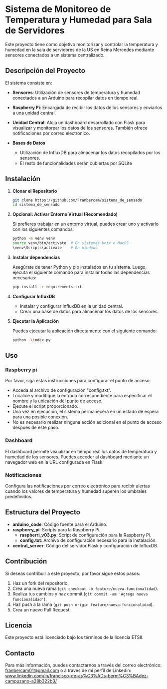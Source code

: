 # Sistema de Monitoreo de Temperatura y Humedad para Sala de Servidores

Este proyecto tiene como objetivo monitorizar y controlar la temperatura y humedad en la sala de servidores de la US en Reina Mercedes mediante sensores conectados a un sistema centralizado.

## Descripción del Proyecto

El sistema consiste en:

- **Sensores**: Utilización de sensores de temperatura y humedad conectados a un Arduino para recopilar datos en tiempo real.
  
- **Raspberry Pi**: Encargada de recibir los datos de los sensores y enviarlos a una unidad central.

- **Unidad Central**: Aloja un dashboard desarrollado con Flask para visualizar y monitorear los datos de los sensores. También ofrece notificaciones por correo electrónico.

- **Bases de Datos**
   - Utilización de InfluxDB para almacenar los datos recopilados por los sensores.
   - El resto de funcionalidades serán cubiertas por SQLite

## Instalación

1. **Clonar el Repositorio**

   ```bash
   git clone https://github.com/Franbercam/sistema_de_sensado
   cd sistema_de_sensado

2. **Opcional: Activar Entorno Virtual (Recomendado)**

   Si prefieres trabajar en un entorno virtual, puedes crear uno y activarlo con los siguientes comandos:

   ```bash
   python -m venv venv
   source venv/bin/activate  # En sistemas Unix o MacOS
   \venv\Scripts\activate    # En Windows

3. **Instalar dependencias**

   Asegúrate de tener Python y pip instalados en tu sistema. Luego, ejecuta el siguiente comando para instalar todas las dependencias necesarias:

   ```bash
   pip install -r requirements.txt

4. **Configurar InfluxDB**

   - Instalar y configurar InfluxDB en la unidad central.
   - Crear una base de datos para almacenar los datos de los sensores.


5. **Ejecutar la Aplicación**

   Puedes ejecutar la aplicación directamente con el siguiente comando:

   ```bash
   python .\index.py 

## Uso

### Raspberry pi

Por favor, siga estas instrucciones para configurar el punto de acceso:

   - Acceda al archivo de configuración "config.txt".
   - Localice y modifique la entrada correspondiente para especificar el nombre y la ubicación del punto de acceso.
   - Ejecute el script proporcionado.
   - Una vez en ejecución, el sistema permanecerá en un estado de espera para una posible conexión.
   - No es necesario realizar ninguna acción adicional en el punto de acceso después de este paso.

### Dashboard

El dashboard permite visualizar en tiempo real los datos de temperatura y humedad de los sensores. Puedes acceder al dashboard mediante un navegador web en la URL configurada en Flask.

### Notificaciones

Configura las notificaciones por correo electrónico para recibir alertas cuando los valores de temperatura y humedad superen los umbrales predefinidos.

## Estructura del Proyecto

- **arduino_code**: Código fuente para el Arduino.
- **raspberry_pi**: Scripts para la Raspberry Pi.
   - **raspberri_v03.py**: Script de configuración para la Raspberry Pi.
   - **config.txt**: Archivo de configuración necesario para la instalación.
- **central_server**: Código del servidor Flask y configuración de InfluxDB.

## Contribución

Si deseas contribuir a este proyecto, por favor sigue estos pasos:

1. Haz un fork del repositorio.
2. Crea una nueva rama (`git checkout -b feature/nueva-funcionalidad`).
3. Realiza tus cambios y haz commit (`git commit -am 'Agrega nueva funcionalidad'`).
4. Haz push a la rama (`git push origin feature/nueva-funcionalidad`).
5. Crea un nuevo Pull Request.

## Licencia

Este proyecto está licenciado bajo los términos de la licencia ETSII. 

## Contacto

Para más información, puedes contactarnos a través del correo electrónico: franbercam01@gmail.com o
a traves de mi perfil de Linkedin: www.linkedin.com/in/francisco-de-as%C3%ADs-berm%C3%BAdez-campuzano-a28b322b3/




[def]: ../raspberri_v03.py
